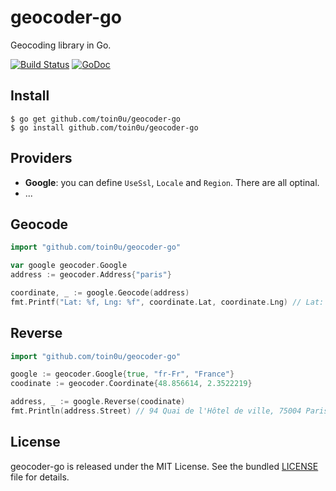 geocoder-go
===========

Geocoding library in Go.

[![Build Status](https://api.travis-ci.org/toin0u/geocoder-go.svg)](http://travis-ci.org/toin0u/geocoder-go)
[![GoDoc](https://godoc.org/github.com/toin0u/geocoder-go?status.png)](https://godoc.org/github.com/toin0u/geocoder-go)

Install
-------

    $ go get github.com/toin0u/geocoder-go
    $ go install github.com/toin0u/geocoder-go

Providers
---------

- **Google**: you can define `UseSsl`, `Locale` and `Region`. There are all optinal.
- ...

Geocode
-------

``` go
import "github.com/toin0u/geocoder-go"

var google geocoder.Google
address := geocoder.Address{"paris"}

coordinate, _ := google.Geocode(address)
fmt.Printf("Lat: %f, Lng: %f", coordinate.Lat, coordinate.Lng) // Lat: 48.856614, Lng: 2.352222
```

Reverse
-------

``` go
import "github.com/toin0u/geocoder-go"

google := geocoder.Google{true, "fr-Fr", "France"}
coodinate := geocoder.Coordinate{48.856614, 2.3522219}

address, _ := google.Reverse(coodinate)
fmt.Println(address.Street) // 94 Quai de l'Hôtel de ville, 75004 Paris, France
```

License
-------

geocoder-go is released under the MIT License. See the bundled
[LICENSE](https://github.com/toin0u/geocoder-go/blob/master/LICENSE) file for details.
